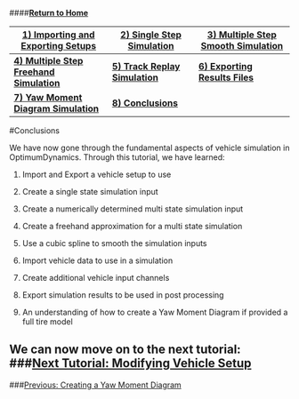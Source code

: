 ####__[Return to Home](1_Tutorial_2.md)__

[1) Importing and Exporting Setups](2_ImportExport.md)|[2) Single Step Simulation](3_SingleStepSim.md)|[3) Multiple Step Smooth Simulation](4_MultiStepSim.md)
-|-|-
[__4) Multiple Step Freehand Simulation__](5_MultiStepRough.md)|[__5) Track Replay Simulation__](6_TrackReplay.md)|[__6) Exporting Results Files__](7_ExportResults.md)
[__7) Yaw Moment Diagram Simulation__](8_YMDSim.md)|[__8) Conclusions__](9_Conclusions.md)


#Conclusions

We have now gone through the fundamental aspects of vehicle simulation in OptimumDynamics.  Through this tutorial, we have learned:

1) Import and Export a vehicle setup to use

2) Create a single state simulation input

3) Create a numerically determined multi state simulation input

4) Create a freehand approximation for a multi state simulation

5) Use a cubic spline to smooth the simulation inputs

6) Import vehicle data to use in a simulation

7) Create additional vehicle input channels

8) Export simulation results to be used in post processing

9) An understanding of how to create a Yaw Moment Diagram if provided a full tire model

We can now move on to the next tutorial: 
###[Next Tutorial: Modifying Vehicle Setup](../Tutorial_3_Modifying_Vehicle_Setup/1_Tutorial_4.md)
---
###[Previous: Creating a Yaw Moment Diagram](8_YMDSim.md)